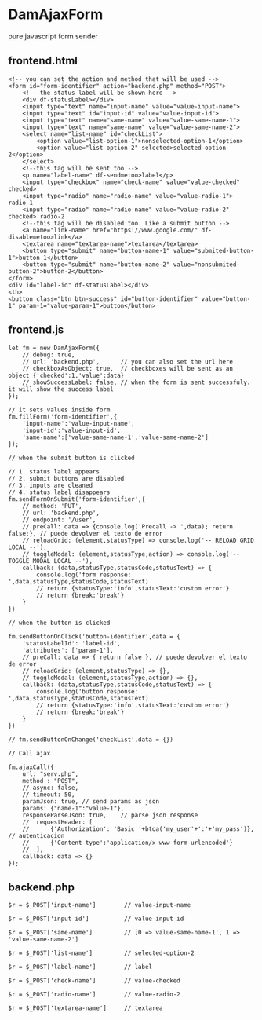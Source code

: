 # DamAjaxForm
pure javascript form sender

frontend.html
--------------------------------------------------------------------------------------------------------------

	<!-- you can set the action and method that will be used -->
	<form id="form-identifier" action="backend.php" method="POST">
		<!-- the status label will be shown here -->
		<div df-statusLabel></div>
		<input type="text" name="input-name" value="value-input-name">
		<input type="text" id="input-id" value="value-input-id">
		<input type="text" name="same-name" value="value-same-name-1">
		<input type="text" name="same-name" value="value-same-name-2">
		<select name="list-name" id="checkList">
			<option value="list-option-1">nonselected-option-1</option>
			<option value="list-option-2" selected>selected-option-2</option>
		</select>
		<!--this tag will be sent too -->
		<p name="label-name" df-sendmetoo>label</p>
		<input type="checkbox" name="check-name" value="value-checked" checked>
		<input type="radio" name="radio-name" value="value-radio-1"> radio-1
		<input type="radio" name="radio-name" value="value-radio-2" checked> radio-2
		<!--this tag will be disabled too. Like a submit button -->
		<a name="link-name" href="https://www.google.com/" df-disablemetoo>link</a>
		<textarea name="textarea-name">textarea</textarea>
		<button type="submit" name="button-name-1" value="submited-button-1">button-1</button>
		<button type="submit" name="button-name-2" value="nonsubmited-button-2">button-2</button>
	</form>
	<div id="label-id" df-statusLabel></div>
	<th>
	<button class="btn btn-success" id="button-identifier" value="button-1" param-1="value-param-1">button</button>

frontend.js
--------------------------------------------------------------------------------------------------------------

    let fm = new DamAjaxForm({
		// debug: true,
		// url: 'backend.php',		// you can also set the url here
		// checkboxAsObject: true,	// checkboxes will be sent as an object {'checked':1,'value':data}
		// showSuccessLabel: false,	// when the form is sent successfuly. it will show the success label 
	});

    // it sets values inside form
	fm.fillForm('form-identifier',{
		'input-name':'value-input-name',
		'input-id':'value-input-id',
		'same-name':['value-same-name-1','value-same-name-2']
	});

    // when the submit button is clicked

    // 1. status label appears
    // 2. submit buttons are disabled
    // 3. inputs are cleaned
    // 4. status label disappears
	fm.sendFormOnSubmit('form-identifier',{
		// method: 'PUT',
        // url: 'backend.php',
		// endpoint: '/user',
		// preCall: data => {console.log('Precall -> ',data); return false;}, // puede devolver el texto de error
		// reloadGrid: (element,statusType) => console.log('-- RELOAD GRID LOCAL --'),
		// toggleModal: (element,statusType,action) => console.log('-- TOGGLE MODAL LOCAL --'),
		callback: (data,statusType,statusCode,statusText) => {
			console.log('form response: ',data,statusType,statusCode,statusText)
			// return {statusType:'info',statusText:'custom error'}
			// return {break:'break'}
		}
	})
    
    // when the button is clicked

    fm.sendButtonOnClick('button-identifier',data = {
		'statusLabelId': 'label-id',
		'attributes': ['param-1'],
		// preCall: data => { return false }, // puede devolver el texto de error
		// reloadGrid: (element,statusType) => {},
		// toggleModal: (element,statusType,action) => {},
		callback: (data,statusType,statusCode,statusText) => {
			console.log('button response: ',data,statusType,statusCode,statusText)
			// return {statusType:'info',statusText:'custom error'}
			// return {break:'break'}
		}
	})

	// fm.sendButtonOnChange('checkList',data = {})
	
	// Call ajax

	fm.ajaxCall({
		url: "serv.php",
		method : "POST",
		// async: false,
		// timeout: 50,
		paramJson: true, // send params as json
		params: {"name-1":"value-1"},
		responseParseJson: true,	// parse json response
		// 	requestHeader: [
		// 		{'Authorization': 'Basic '+btoa('my_user'+':'+'my_pass')}, // autenticacion
		// 		{'Content-type':'application/x-www-form-urlencoded'}
		// 	],
		callback: data => {}
	});

	

backend.php
--------------------------------------------------------------------------------------------------------------

	$r = $_POST['input-name']        // value-input-name

	$r = $_POST['input-id']          // value-input-id

	$r = $_POST['same-name']         // [0 => value-same-name-1', 1 => 'value-same-name-2']

	$r = $_POST['list-name']         // selected-option-2

	$r = $_POST['label-name']        // label

	$r = $_POST['check-name']        // value-checked

	$r = $_POST['radio-name']        // value-radio-2

	$r = $_POST['textarea-name']     // textarea